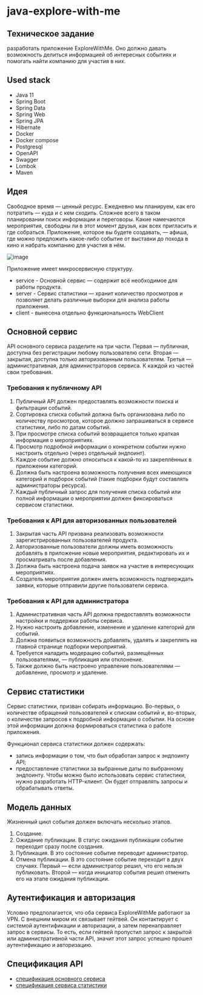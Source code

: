 # java-explore-with-me

## Техническое задание
разработать приложение ExploreWithMe. Оно должно давать возможность делиться информацией об интересных событиях и помогать найти компанию для участия в них.

## Used stack
- Java 11
- Spring Boot
- Spring Data
- Spring Web
- Spring JPA
- Hibernate
- Docker
- Docker compose
- Postgresql
- OpenAPI
- Swagger
- Lombok
- Maven

## Идея
Свободное время — ценный ресурс. Ежедневно мы планируем, как его потратить — куда и с кем сходить. Сложнее всего в таком планировании поиск информации и переговоры. Какие намечаются мероприятия, свободны ли в этот момент друзья, как всех пригласить и где собраться. Приложение, которое вы будете создавать, — афиша, где можно предложить какое-либо событие от выставки до похода в кино и набрать компанию для участия в нём.

![image](https://github.com/aenaumov/java-explore-with-me/assets/100286296/ca26242a-9ec5-4391-9305-53d74d84b366)

Приложение имеет микросервисную структуру.
- service - Основной сервис — содержит всё необходимое для работы продукта.
- server - Сервис статистики — хранит количество просмотров и позволяет делать различные выборки для анализа работы приложения.
- client - вынесена отдельно функциональность WebClient

## Основной сервис
API основного сервиса разделите на три части. Первая — публичная, доступна без регистрации любому пользователю сети. Вторая — закрытая, доступна только авторизованным пользователям. Третья — административная, для администраторов сервиса. К каждой из частей свои требования. 
### Требования к публичному API
1. Публичный API должен предоставлять возможности поиска и фильтрации событий.
2. Сортировка списка событий должна быть организована либо по количеству просмотров, которое должно запрашиваться в сервисе статистики, либо по датам событий.
3. При просмотре списка событий возвращается только краткая информация о мероприятиях.
4. Просмотр подробной информации о конкретном событии нужно настроить отдельно (через отдельный эндпоинт).
5. Каждое событие должно относиться к какой-то из закреплённых в приложении категорий.
6. Должна быть настроена возможность получения всех имеющихся категорий и подборок событий (такие подборки будут составлять администраторы ресурса).
7. Каждый публичный запрос для получения списка событий или полной информации о мероприятии должен фиксироваться сервисом статистики.

### Требования к API для авторизованных пользователей
1. Закрытая часть API призвана реализовать возможности зарегистрированных пользователей продукта. 
2. Авторизованные пользователи должны иметь возможность добавлять в приложение новые мероприятия, редактировать их и просматривать после добавления.
3. Должна быть настроена подача заявок на участие в интересующих мероприятиях.
4. Создатель мероприятия должен иметь возможность подтверждать заявки, которые отправили другие пользователи сервиса.

### Требования к API для администратора
1. Административная часть API должна предоставлять возможности настройки и поддержки работы сервиса. 
2. Нужно настроить добавление, изменение и удаление категорий для событий.
3. Должна появиться возможность добавлять, удалять и закреплять на главной странице подборки мероприятий.
4. Требуется наладить модерацию событий, размещённых пользователями, — публикация или отклонение.
5. Также должно быть настроено управление пользователями — добавление, просмотр и удаление.

## Сервис статистики
Сервис статистики, призван собирать информацию. Во-первых, о количестве обращений пользователей к спискам событий и, во-вторых, о количестве запросов к подробной информации о событии. На основе этой информации должна формироваться статистика о работе приложения.

Функционал сервиса статистики должен содержать:
- запись информации о том, что был обработан запрос к эндпоинту API;
- предоставление статистики за выбранные даты по выбранному эндпоинту.
Чтобы можно было использовать сервис статистики, нужно разработать HTTP-клиент. Он будет отправлять запросы и обрабатывать ответы.

## Модель данных
Жизненный цикл события должен включать несколько этапов. 
1. Создание.
2. Ожидание публикации. В статус ожидания публикации событие переходит сразу после создания.
3. Публикация. В это состояние событие переводит администратор.
4. Отмена публикации. В это состояние событие переходит в двух случаях. Первый — если администратор решил, что его нельзя публиковать. Второй — когда инициатор события решил отменить его на этапе ожидания публикации.

## Аутентификация и авторизация
Условно предполагается, что оба сервиса ExploreWithMe работают за VPN. С внешним миром их связывает гейтвей. Он контактирует с системой аутентификации и авторизации, а затем перенаправляет запрос в сервисы. То есть, если гейтвей пропустил запрос к закрытой или административной части API, значит этот запрос успешно прошел аутентификацию и авторизацию.

## Спецификация API
- [спецификация основного сервиса](https://github.com/aenaumov/java-explore-with-me/blob/main/ewm-main-service-spec.json)
- [спецификация сервиса статистики](https://github.com/aenaumov/java-explore-with-me/blob/main/ewm-stats-service-spec.json)

